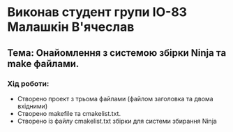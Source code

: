 # Виконав студент групи ІО-83 Малашкін В'ячеслав

## Тема: Онайомлення з системою збірки Ninja та make файлами.

### Хід роботи:

* Створено проект з трьома файлами (файлом заголовка та двома вхідними)
* Створено makefile та cmakelist.txt.
* Створено із файлу cmakelist.txt збірки для системи збирання Ninja
